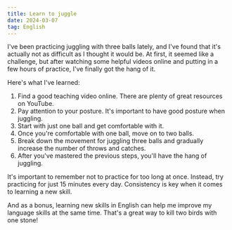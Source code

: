 ```yaml
---
title: Learn to juggle
date: 2024-03-07
tag: English
---
```

I've been practicing juggling with three balls lately, and I've found that it's actually not as difficult as I thought it would be. At first, it seemed like a challenge, but after watching some helpful videos online and putting in a few hours of practice, I've finally got the hang of it.

Here's what I've learned:
1. Find a good teaching video online. There are plenty of great resources on YouTube.
2. Pay attention to your posture. It's important to have good posture when juggling.
3. Start with just one ball and get comfortable with it.
4. Once you're comfortable with one ball, move on to two balls.
5. Break down the movement for juggling three balls and gradually increase the number of throws and catches.
6. After you've mastered the previous steps, you'll have the hang of juggling.

It's important to remember not to practice for too long at once. Instead, try practicing for just 15 minutes every day. Consistency is key when it comes to learning a new skill.

And as a bonus, learning new skills in English can help me improve my language skills at the same time. That's a great way to kill two birds with one stone!